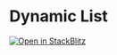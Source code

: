 # Dynamic List

[![Open in StackBlitz](https://developer.stackblitz.com/img/open_in_stackblitz.svg)](https://stackblitz.com/github/cbcruk/dynamic_list)
